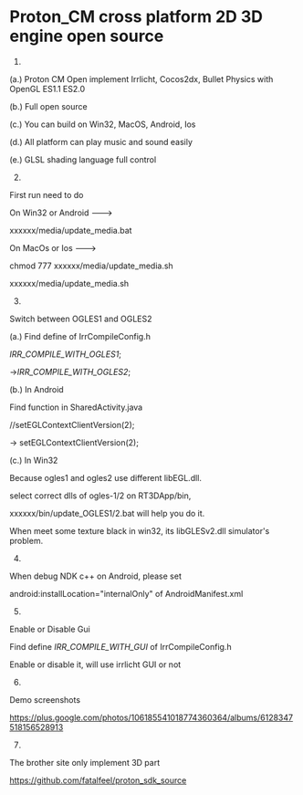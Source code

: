 Proton_CM cross platform 2D 3D engine open source
=================
1.

(a.)
Proton CM Open implement Irrlicht, Cocos2dx, Bullet Physics with OpenGL ES1.1 ES2.0

(b.)
Full open source

(c.)
You can build on Win32, MacOS, Android, Ios

(d.)
All platform can play music and sound easily

(e.)
GLSL shading language full control

2.
First run need to do

On Win32 or Android --->

xxxxxx/media/update_media.bat

On MacOs or Ios --->

chmod 777 xxxxxx/media/update_media.sh

xxxxxx/media/update_media.sh

3.
Switch between OGLES1 and OGLES2

(a.) Find define of IrrCompileConfig.h

_IRR_COMPILE_WITH_OGLES1_;

->_IRR_COMPILE_WITH_OGLES2_;

(b.) In Android

Find function in SharedActivity.java

//setEGLContextClientVersion(2); 

-> setEGLContextClientVersion(2);

(c.) In Win32

Because ogles1 and ogles2 use different libEGL.dll.

select correct dlls of ogles-1/2 on RT3DApp/bin,

xxxxxx/bin/update_OGLES1/2.bat will help you do it.

When meet some texture black in win32, its libGLESv2.dll simulator's problem.

4.
When debug NDK c++ on Android, please set

android:installLocation="internalOnly" of AndroidManifest.xml

5.
Enable or Disable Gui

Find define _IRR_COMPILE_WITH_GUI_ of IrrCompileConfig.h

Enable or disable it, will use irrlicht GUI or not

6.
Demo screenshots

https://plus.google.com/photos/106185541018774360364/albums/6128347518156528913

7.

The brother site only implement 3D part

https://github.com/fatalfeel/proton_sdk_source